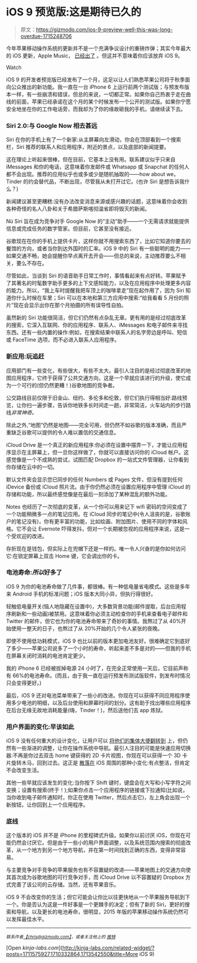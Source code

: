# iOS 9 预览版:这是期待已久的

> 原文：<https://gizmodo.com/ios-9-preview-well-this-was-long-overdue-1715248706>

今年苹果移动操作系统的更新并不是一个充满争议设计的重磅炸弹；其实今年最大的 iOS 更新，Apple Music， [已经出了](http://gizmodo.com/apple-music-first-look-wait-do-i-like-alternative-1714926632) 。但这并不意味着你应该放弃 iOS 9。

Watch

iOS 9 的开发者预览版已经发布了一个月，这足以让人们熟悉苹果公司将于秋季面向公众推出的新功能。我一直在一台 iPhone 6 上运行前两个测试版；与预发布版本一样，有一些崩溃和错误，但总的来说，一切都正常。如果你自己热衷于走在曲线的前面，苹果已经承诺在这个月的某个时候发布一个公开的测试版。如果你宁愿安全地坐在你的工作电话旁，而我却为了你的缘故砸我的手机，请继续读下去。

### Siri 2.0:与 Google Now 相去甚远

Siri 在你的手机上有了一个新家:从主屏幕向左滑动，你会在顶部看到一个搜索栏，Siri 推荐的联系人和应用程序，附近的景点，以及底部的新闻提要。

这在理论上听起来很棒，但在目前，它基本上没有用。联系建议似乎只来自 iMessages 和你的电话，这意味着你发邮件或 Whatsapp 或 Snapchat 的任何人都不会出现。推荐的应用似乎也或多或少是随机抽取的——how about we，Tinder 的约会替代品，不断出现，尽管我从未打开过它。(也许 Siri 是想告诉我什么？)

新闻建议甚至更糟糕:没有办法改变消息来源或感兴趣的话题，这意味着你会收到各种奇怪的名人八卦和关于希腊萨斯喀彻温省即将毁灭的新闻。

Nü Siri 旨在成为竞争对手 Google Now 的“主动”助手——一个无需请求就能提供信息或完成任务的数字管家。但目前，它甚至没有接近。

谷歌现在在你的手机上提供卡片，这样你就不用搜索东西了，比如它知道你要去的餐馆的方向，或者当你到达外国时的汇率。iOS 9 中的 Siri 有一些聪明的能力——如果交通不畅，她会提醒你早点离开去开会——但总的来说，主动推荐要么不相关，要么不存在。

尽管如此，当谈到 Siri 的语音助手日常工作时，事情看起来有点好转。苹果赋予了其著名的时髦数字助手更多的上下文感知能力，以及在应用程序中处理更多内容的能力。所以，“我上车时提醒我把车顶上的咖啡拿走”现在起作用了，因为 Siri 知道你什么时候在车里；Siri 可以在本地和第三方应用中搜索:“给我看看 5 月份的照片”现在会显示出你在那个月拍摄的所有误导性自拍。

虽然新的 Siri 功能很简洁，但它们仍然有点杂乱无章。更有用的是经过彻底改革的搜索，它深入互联网、你的应用程序、联系人、iMessages 和电子邮件来寻找东西。还有一些内置的操作:例如，在搜索结果中联系人的名字旁边是呼叫、短信或 FaceTime 选项，而不必进入联系人应用程序。

### 新应用:玩追赶

应用部门有一些变化，有些很大，有些不太大。最引人注目的是经过彻底改革的地图应用程序，它终于获得了公共交通方向，这是一个早就应该进行的升级，使它成为一个可行的(但仍然更糟！)谷歌地图的竞争者。

公交路线目前仅限于旧金山、纽约、多伦多和伦敦，但它们执行得相当好:路线预览，让你扫一遍步骤，告诉你地铁多长时间走一趟，非常简洁，火车站内的步行路线*非常神奇。*

除此之外,“地图”仍然是地图——完全可用，但仍然不如谷歌的版本准确，而且严重缺乏谷歌可以提供的令人难以置信的交通信息。

iCloud Drive 是一个真正的新应用程序:你必须在设置中摆弄一下，才能让应用程序显示在主屏幕上，但一旦你这样做了，你就可以直接访问你的 iCloud 帐户。这感觉像是一个不成熟的尝试，试图匹配 Dropbox 的一站式文件管理器，让你看到你存储在云中的一切。

默认文件夹会显示您已同步的任何 Numbers 或 Pages 文件，但没有提到任何 iDevice 备份或 iCloud 照片流。由于你仍然必须在设置应用程序中管理 iCloud 的存储和功能，所以最终感觉像是在最后一刻添加了某种混乱的额外功能。

Notes 也经历了一次彻底的变革，从一个你可以用来记下 wifi 密码的空间变成了一个功能稍微多一点的笔记应用。在 iCloud 同步的笔记中(令人沮丧的是，谷歌账户的笔记没有)，你有更丰富的功能，比如绘画、附加图片、使用不同的字体和风格。它不会让 Evernote 吓得发抖，但对一个长期被忽视的应用程序来说，这是一个受欢迎的改进。

存折现在是钱包，但实际上在兜帽下还是一样的。唯一令人兴奋的是你如何访问它:在锁定屏幕上双击 Home 键，它会调出你的卡。

### 电池寿命:*所以*好多了

iOS 9 为你的电池寿命做了几件事，都很棒。有一种低电量省电模式。这些是多年来 Android 手机的标准问题；iOS 版本大同小异，但执行得很好。

轻触低电量开关(恼人地隐藏在设置中)，大多数背景功能(邮件提取，后台应用程序刷新和一些动画)被禁用。这意味着你必须主动检查你的手机来查看电子邮件和 Twitter 的邮件，但它也为你的电池寿命带来了奇妙的事情。我熬过了从 40%开始使用一整天的日子，也熬过了从 20%开始的几个令人紧张的夜晚。

即使不使用低功耗模式，iOS 9 也比以前的版本更加电池友好。很难确定它到底好了多少——苹果公司说多了一个小时的寿命，听起来差不多是对的——但我的手机在屏幕关闭时消耗的电池肯定更少。

我的 iPhone 6 已经被拔掉电源 24 小时了，在完全正常使用一天后，它目前声称有 66%的电池寿命。(而且，由于我一直在运行预发布测试版软件，到发布时情况只会变得更好。)

最后，iOS 9 还对电池菜单带来了一些小的改进。你现在可以获得不同应用程序使用多少电池的明细，以及后台使用和屏幕时间的划分。这有助于找出哪些应用程序在后台无缘无故地消耗能量(嗨，Tinder！)，然后送他们去 app 炼狱。

### 用户界面的变化:早该如此

iOS 9 没有任何重大的设计变化，让用户可以 [将他们的集体大便翻转到](http://gizmodo.com/despite-design-focus-apple-ios-7-doesnt-fix-its-ugly-o-637989614) 上，但仍然有一些渐进的调整，让你在操作系统中导航。最引人注目的可能是快速应用切换器:不再是你过去双击 home 键获得的 2D 卡片视图，你现在可以获得一个 3D 卡片旋转木马，回到过去。这正是 [散落在](http://gizmodo.com/the-best-hidden-changes-in-ios-9-in-gifs-1711575927) iOS 周围的那种小变化:有点整洁，但肯定不会改变生活。

其他一些早就应该发生的变化:当你按下 Shift 键时，键盘会在大写和小写字符之间变换；设置有搜索(终于！);如果你点击一个应用程序的链接或下拉通知(比如说，当你收到电子邮件通知时，你正在使用 Twitter，然后点击它)，左上角会出现一个新按钮，让你回到上一个应用程序。

### 底线

这个版本的 iOS 并不是 iPhone 的里程碑式升级。如果你以前讨厌 iOS，你现在可能仍然会讨厌它。但是由于一些小的用户界面调整，以及系统范围内搜索的彻底改革，从一个地方到另一个地方导航，并在第一时间找到正确的东西，变得非常容易。

与主要竞争对手竞争的苹果服务也有不容置疑的改进——苹果地图上的交通方向使其首次成为谷歌地图的可行竞争对手，而 iCloud Drive 以不容置疑的 Dropbox 方式完善了该公司的云存储。当然，还有苹果音乐。

iOS 9 不会改变你的生活；但它可能会让你比以往更快地从一个苹果服务导航到下一个。你是否认为这是一件好事是一个更棘手的决定；但有了新的 Siri，更好的搜索和导航，以及更长的电池寿命，很明显，2015 年版的苹果移动操作系统仍然可以发挥最佳水平。

* * *

<small>*联系作者*</small>[<small>*【chris@gizmodo.com】*</small>](mailto:chris@gizmodo.com)<small>*，或者关注他上的*</small> [<small>*推特*</small>](http://twitter.com/chrisfmills)

[Open *kinja-labs.com*](http://kinja-labs.com/related-widget/?posts=1711575927,1710332864,1713542550&title=More iOS 9)